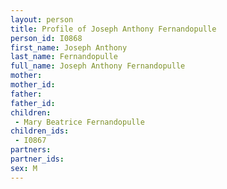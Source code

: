 ```yaml
---
layout: person
title: Profile of Joseph Anthony Fernandopulle
person_id: I0868
first_name: Joseph Anthony
last_name: Fernandopulle
full_name: Joseph Anthony Fernandopulle
mother: 
mother_id: 
father: 
father_id: 
children:
 - Mary Beatrice Fernandopulle
children_ids:
 - I0867
partners:
partner_ids:
sex: M
---
```


